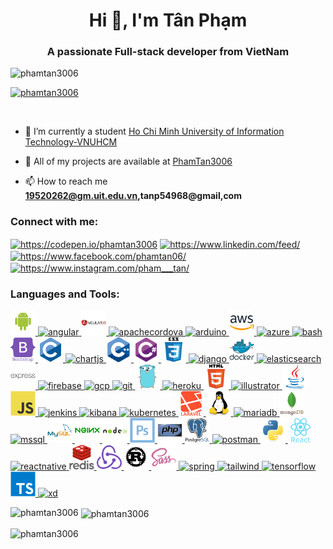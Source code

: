 <h1 align="center">Hi 👋, I'm Tân Phạm</h1>
<h3 align="center">A passionate Full-stack developer from VietNam</h3>

<p align="left"> <img 
src="https://komarev.com/ghpvc/?username=phamtan3006&label=Profile%20views&color=0e75b6&style=flat" 
alt="phamtan3006" /> </p>

<p align="left"> <a 
href="https://github.com/ryo-ma/github-profile-trophy"><img 
src="https://github-profile-trophy.vercel.app/?username=phamtan3006" 
alt="phamtan3006" /></a> </p>

<p align="left"> <a href="https://twitter.com/" target="blank"><img 
src="https://img.shields.io/twitter/follow/?logo=twitter&style=for-the-badge" 
alt="" /></a> </p>

- 🔭 I’m currently a student [Ho Chi Minh University of Information 
Technology-VNUHCM](https://www.uit.edu.vn/)

- 🤝 All of my projects are available at 
[PhamTan3006](https://github.com/PhamTan3006)

- 📫 How to reach me **19520262@gm.uit.edu.vn,tanp54968@gmail,com**

<h3 align="left">Connect with me:</h3>
<p align="left">
<a href="https://codepen.io/https://codepen.io/phamtan3006" 
target="blank"><img align="center" 
src="https://raw.githubusercontent.com/rahuldkjain/github-profile-readme-generator/master/src/images/icons/Social/codepen.svg" 
alt="https://codepen.io/phamtan3006" height="30" width="40" /></a>
<a href="https://linkedin.com/in/https://www.linkedin.com/feed/" 
target="blank"><img align="center" 
src="https://raw.githubusercontent.com/rahuldkjain/github-profile-readme-generator/master/src/images/icons/Social/linked-in-alt.svg" 
alt="https://www.linkedin.com/feed/" height="30" width="40" /></a>
<a href="https://fb.com/https://www.facebook.com/phamtan06/" 
target="blank"><img align="center" 
src="https://raw.githubusercontent.com/rahuldkjain/github-profile-readme-generator/master/src/images/icons/Social/facebook.svg" 
alt="https://www.facebook.com/phamtan06/" height="30" width="40" /></a>
<a href="https://instagram.com/https://www.instagram.com/pham___tan/" 
target="blank"><img align="center" 
src="https://raw.githubusercontent.com/rahuldkjain/github-profile-readme-generator/master/src/images/icons/Social/instagram.svg" 
alt="https://www.instagram.com/pham___tan/" height="30" width="40" /></a>
</p>

<h3 align="left">Languages and Tools:</h3>
<p align="left"> <a href="https://developer.android.com" target="_blank" 
rel="noreferrer"> <img 
src="https://raw.githubusercontent.com/devicons/devicon/master/icons/android/android-original-wordmark.svg" 
alt="android" width="40" height="40"/> </a> <a href="https://angular.io" 
target="_blank" rel="noreferrer"> <img 
src="https://angular.io/assets/images/logos/angular/angular.svg" 
alt="angular" width="40" height="40"/> </a> <a href="https://angular.io" 
target="_blank" rel="noreferrer"> <img 
src="https://raw.githubusercontent.com/devicons/devicon/master/icons/angularjs/angularjs-original-wordmark.svg" 
alt="angularjs" width="40" height="40"/> </a> <a 
href="https://cordova.apache.org/" target="_blank" rel="noreferrer"> <img 
src="https://www.vectorlogo.zone/logos/apache_cordova/apache_cordova-icon.svg" 
alt="apachecordova" width="40" height="40"/> </a> <a 
href="https://www.arduino.cc/" target="_blank" rel="noreferrer"> <img 
src="https://cdn.worldvectorlogo.com/logos/arduino-1.svg" alt="arduino" 
width="40" height="40"/> </a> <a href="https://aws.amazon.com" 
target="_blank" rel="noreferrer"> <img 
src="https://raw.githubusercontent.com/devicons/devicon/master/icons/amazonwebservices/amazonwebservices-original-wordmark.svg" 
alt="aws" width="40" height="40"/> </a> <a 
href="https://azure.microsoft.com/en-in/" target="_blank" 
rel="noreferrer"> <img 
src="https://www.vectorlogo.zone/logos/microsoft_azure/microsoft_azure-icon.svg" 
alt="azure" width="40" height="40"/> </a> <a 
href="https://www.gnu.org/software/bash/" target="_blank" 
rel="noreferrer"> <img 
src="https://www.vectorlogo.zone/logos/gnu_bash/gnu_bash-icon.svg" 
alt="bash" width="40" height="40"/> </a> <a 
href="https://getbootstrap.com" target="_blank" rel="noreferrer"> <img 
src="https://raw.githubusercontent.com/devicons/devicon/master/icons/bootstrap/bootstrap-plain-wordmark.svg" 
alt="bootstrap" width="40" height="40"/> </a> <a 
href="https://www.cprogramming.com/" target="_blank" rel="noreferrer"> 
<img 
src="https://raw.githubusercontent.com/devicons/devicon/master/icons/c/c-original.svg" 
alt="c" width="40" height="40"/> </a> <a href="https://www.chartjs.org" 
target="_blank" rel="noreferrer"> <img 
src="https://www.chartjs.org/media/logo-title.svg" alt="chartjs" 
width="40" height="40"/> </a> <a href="https://www.w3schools.com/cpp/" 
target="_blank" rel="noreferrer"> <img 
src="https://raw.githubusercontent.com/devicons/devicon/master/icons/cplusplus/cplusplus-original.svg" 
alt="cplusplus" width="40" height="40"/> </a> <a 
href="https://www.w3schools.com/cs/" target="_blank" rel="noreferrer"> 
<img 
src="https://raw.githubusercontent.com/devicons/devicon/master/icons/csharp/csharp-original.svg" 
alt="csharp" width="40" height="40"/> </a> <a 
href="https://www.w3schools.com/css/" target="_blank" rel="noreferrer"> 
<img 
src="https://raw.githubusercontent.com/devicons/devicon/master/icons/css3/css3-original-wordmark.svg" 
alt="css3" width="40" height="40"/> </a> <a 
href="https://www.djangoproject.com/" target="_blank" rel="noreferrer"> 
<img src="https://cdn.worldvectorlogo.com/logos/django.svg" alt="django" 
width="40" height="40"/> </a> <a href="https://www.docker.com/" 
target="_blank" rel="noreferrer"> <img 
src="https://raw.githubusercontent.com/devicons/devicon/master/icons/docker/docker-original-wordmark.svg" 
alt="docker" width="40" height="40"/> </a> <a 
href="https://www.elastic.co" target="_blank" rel="noreferrer"> <img 
src="https://www.vectorlogo.zone/logos/elastic/elastic-icon.svg" 
alt="elasticsearch" width="40" height="40"/> </a> <a 
href="https://expressjs.com" target="_blank" rel="noreferrer"> <img 
src="https://raw.githubusercontent.com/devicons/devicon/master/icons/express/express-original-wordmark.svg" 
alt="express" width="40" height="40"/> </a> <a 
href="https://firebase.google.com/" target="_blank" rel="noreferrer"> <img 
src="https://www.vectorlogo.zone/logos/firebase/firebase-icon.svg" 
alt="firebase" width="40" height="40"/> </a> <a 
href="https://cloud.google.com" target="_blank" rel="noreferrer"> <img 
src="https://www.vectorlogo.zone/logos/google_cloud/google_cloud-icon.svg" 
alt="gcp" width="40" height="40"/> </a> <a href="https://git-scm.com/" 
target="_blank" rel="noreferrer"> <img 
src="https://www.vectorlogo.zone/logos/git-scm/git-scm-icon.svg" alt="git" 
width="40" height="40"/> </a> <a href="https://golang.org" target="_blank" 
rel="noreferrer"> <img 
src="https://raw.githubusercontent.com/devicons/devicon/master/icons/go/go-original.svg" 
alt="go" width="40" height="40"/> </a> <a href="https://heroku.com" 
target="_blank" rel="noreferrer"> <img 
src="https://www.vectorlogo.zone/logos/heroku/heroku-icon.svg" 
alt="heroku" width="40" height="40"/> </a> <a 
href="https://www.w3.org/html/" target="_blank" rel="noreferrer"> <img 
src="https://raw.githubusercontent.com/devicons/devicon/master/icons/html5/html5-original-wordmark.svg" 
alt="html5" width="40" height="40"/> </a> <a 
href="https://www.adobe.com/in/products/illustrator.html" target="_blank" 
rel="noreferrer"> <img 
src="https://www.vectorlogo.zone/logos/adobe_illustrator/adobe_illustrator-icon.svg" 
alt="illustrator" width="40" height="40"/> </a> <a 
href="https://www.java.com" target="_blank" rel="noreferrer"> <img 
src="https://raw.githubusercontent.com/devicons/devicon/master/icons/java/java-original.svg" 
alt="java" width="40" height="40"/> </a> <a 
href="https://developer.mozilla.org/en-US/docs/Web/JavaScript" 
target="_blank" rel="noreferrer"> <img 
src="https://raw.githubusercontent.com/devicons/devicon/master/icons/javascript/javascript-original.svg" 
alt="javascript" width="40" height="40"/> </a> <a 
href="https://www.jenkins.io" target="_blank" rel="noreferrer"> <img 
src="https://www.vectorlogo.zone/logos/jenkins/jenkins-icon.svg" 
alt="jenkins" width="40" height="40"/> </a> <a 
href="https://www.elastic.co/kibana" target="_blank" rel="noreferrer"> 
<img 
src="https://www.vectorlogo.zone/logos/elasticco_kibana/elasticco_kibana-icon.svg" 
alt="kibana" width="40" height="40"/> </a> <a href="https://kubernetes.io" 
target="_blank" rel="noreferrer"> <img 
src="https://www.vectorlogo.zone/logos/kubernetes/kubernetes-icon.svg" 
alt="kubernetes" width="40" height="40"/> </a> <a 
href="https://laravel.com/" target="_blank" rel="noreferrer"> <img 
src="https://raw.githubusercontent.com/devicons/devicon/master/icons/laravel/laravel-plain-wordmark.svg" 
alt="laravel" width="40" height="40"/> </a> <a 
href="https://www.linux.org/" target="_blank" rel="noreferrer"> <img 
src="https://raw.githubusercontent.com/devicons/devicon/master/icons/linux/linux-original.svg" 
alt="linux" width="40" height="40"/> </a> <a href="https://mariadb.org/" 
target="_blank" rel="noreferrer"> <img 
src="https://www.vectorlogo.zone/logos/mariadb/mariadb-icon.svg" 
alt="mariadb" width="40" height="40"/> </a> <a 
href="https://www.mongodb.com/" target="_blank" rel="noreferrer"> <img 
src="https://raw.githubusercontent.com/devicons/devicon/master/icons/mongodb/mongodb-original-wordmark.svg" 
alt="mongodb" width="40" height="40"/> </a> <a 
href="https://www.microsoft.com/en-us/sql-server" target="_blank" 
rel="noreferrer"> <img 
src="https://www.svgrepo.com/show/303229/microsoft-sql-server-logo.svg" 
alt="mssql" width="40" height="40"/> </a> <a href="https://www.mysql.com/" 
target="_blank" rel="noreferrer"> <img 
src="https://raw.githubusercontent.com/devicons/devicon/master/icons/mysql/mysql-original-wordmark.svg" 
alt="mysql" width="40" height="40"/> </a> <a href="https://www.nginx.com" 
target="_blank" rel="noreferrer"> <img 
src="https://raw.githubusercontent.com/devicons/devicon/master/icons/nginx/nginx-original.svg" 
alt="nginx" width="40" height="40"/> </a> <a href="https://nodejs.org" 
target="_blank" rel="noreferrer"> <img 
src="https://raw.githubusercontent.com/devicons/devicon/master/icons/nodejs/nodejs-original-wordmark.svg" 
alt="nodejs" width="40" height="40"/> </a> <a 
href="https://www.photoshop.com/en" target="_blank" rel="noreferrer"> <img 
src="https://raw.githubusercontent.com/devicons/devicon/master/icons/photoshop/photoshop-line.svg" 
alt="photoshop" width="40" height="40"/> </a> <a 
href="https://www.php.net" target="_blank" rel="noreferrer"> <img 
src="https://raw.githubusercontent.com/devicons/devicon/master/icons/php/php-original.svg" 
alt="php" width="40" height="40"/> </a> <a 
href="https://www.postgresql.org" target="_blank" rel="noreferrer"> <img 
src="https://raw.githubusercontent.com/devicons/devicon/master/icons/postgresql/postgresql-original-wordmark.svg" 
alt="postgresql" width="40" height="40"/> </a> <a 
href="https://postman.com" target="_blank" rel="noreferrer"> <img 
src="https://www.vectorlogo.zone/logos/getpostman/getpostman-icon.svg" 
alt="postman" width="40" height="40"/> </a> <a 
href="https://www.python.org" target="_blank" rel="noreferrer"> <img 
src="https://raw.githubusercontent.com/devicons/devicon/master/icons/python/python-original.svg" 
alt="python" width="40" height="40"/> </a> <a href="https://reactjs.org/" 
target="_blank" rel="noreferrer"> <img 
src="https://raw.githubusercontent.com/devicons/devicon/master/icons/react/react-original-wordmark.svg" 
alt="react" width="40" height="40"/> </a> <a 
href="https://reactnative.dev/" target="_blank" rel="noreferrer"> <img 
src="https://reactnative.dev/img/header_logo.svg" alt="reactnative" 
width="40" height="40"/> </a> <a href="https://redis.io" target="_blank" 
rel="noreferrer"> <img 
src="https://raw.githubusercontent.com/devicons/devicon/master/icons/redis/redis-original-wordmark.svg" 
alt="redis" width="40" height="40"/> </a> <a href="https://redux.js.org" 
target="_blank" rel="noreferrer"> <img 
src="https://raw.githubusercontent.com/devicons/devicon/master/icons/redux/redux-original.svg" 
alt="redux" width="40" height="40"/> </a> <a 
href="https://www.rust-lang.org" target="_blank" rel="noreferrer"> <img 
src="https://raw.githubusercontent.com/devicons/devicon/master/icons/rust/rust-plain.svg" 
alt="rust" width="40" height="40"/> </a> <a href="https://sass-lang.com" 
target="_blank" rel="noreferrer"> <img 
src="https://raw.githubusercontent.com/devicons/devicon/master/icons/sass/sass-original.svg" 
alt="sass" width="40" height="40"/> </a> <a href="https://spring.io/" 
target="_blank" rel="noreferrer"> <img 
src="https://www.vectorlogo.zone/logos/springio/springio-icon.svg" 
alt="spring" width="40" height="40"/> </a> <a 
href="https://tailwindcss.com/" target="_blank" rel="noreferrer"> <img 
src="https://www.vectorlogo.zone/logos/tailwindcss/tailwindcss-icon.svg" 
alt="tailwind" width="40" height="40"/> </a> <a 
href="https://www.tensorflow.org" target="_blank" rel="noreferrer"> <img 
src="https://www.vectorlogo.zone/logos/tensorflow/tensorflow-icon.svg" 
alt="tensorflow" width="40" height="40"/> </a> <a 
href="https://www.typescriptlang.org/" target="_blank" rel="noreferrer"> 
<img 
src="https://raw.githubusercontent.com/devicons/devicon/master/icons/typescript/typescript-original.svg" 
alt="typescript" width="40" height="40"/> </a> <a 
href="https://www.adobe.com/products/xd.html" target="_blank" 
rel="noreferrer"> <img 
src="https://cdn.worldvectorlogo.com/logos/adobe-xd.svg" alt="xd" 
width="40" height="40"/> </a> </p>

<p><img align="left" 
src="https://github-readme-stats.vercel.app/api/top-langs?username=phamtan3006&show_icons=true&locale=en&layout=compact" 
alt="phamtan3006" /></p>

<p>&nbsp;<img align="center" 
src="https://github-readme-stats.vercel.app/api?username=phamtan3006&show_icons=true&locale=en" 
alt="phamtan3006" /></p>

<p><img align="center" 
src="https://github-readme-streak-stats.herokuapp.com/?user=phamtan3006&" 
alt="phamtan3006" /></p>

